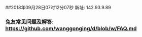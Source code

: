 ##2018年09月28日07时12分07秒 新址: 142.93.9.89
### 兔友常见问题及解答: https://github.com/wanggonging/d/blob/w/FAQ.md
